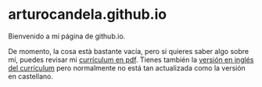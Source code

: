 # arturocandela.github.io

Bienvenido a mi página de github.io. 

De momento, la cosa està bastante vacía, pero si quieres saber algo sobre mí, puedes revisar mi [currículum en pdf](bit.ly/3WPsNaN). Tienes también la [versión en inglés del currículum](bit.ly/3kReUvs) pero normalmente no está tan actualizada como la versión en castellano. 

